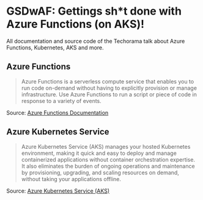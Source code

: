 # GSDwAF: Gettings sh*t done with Azure Functions (on AKS)!

All documentation and source code of the Techorama talk about Azure Functions, Kubernetes, AKS and more.

## Azure Functions

>Azure Functions is a serverless compute service that enables you to run code on-demand without having to 
explicitly provision or manage infrastructure. Use Azure Functions to run a script or piece of code in 
response to a variety of events.

Source: [Azure Functions Documentation](https://docs.microsoft.com/en-us/azure/azure-functions/)

## Azure Kubernetes Service

>Azure Kubernetes Service (AKS) manages your hosted Kubernetes environment, making it quick and easy to 
deploy and manage containerized applications without container orchestration expertise. It also eliminates 
the burden of ongoing operations and maintenance by provisioning, upgrading, and scaling resources on 
demand, without taking your applications offline.

Source: [Azure Kubernetes Service (AKS)](https://docs.microsoft.com/en-us/azure/aks/)
